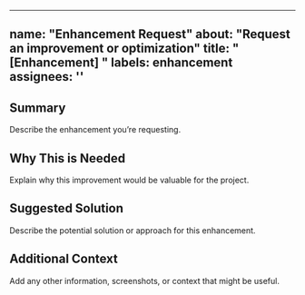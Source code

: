 ______________________________________________________________________

## name: "Enhancement Request" about: "Request an improvement or optimization" title: "[Enhancement] " labels: enhancement assignees: ''

## Summary

Describe the enhancement you’re requesting.

## Why This is Needed

Explain why this improvement would be valuable for the project.

## Suggested Solution

Describe the potential solution or approach for this enhancement.

## Additional Context

Add any other information, screenshots, or context that might be useful.
